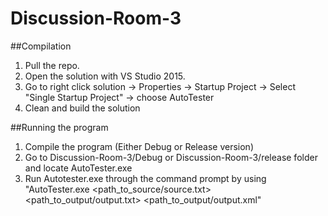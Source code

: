 # Discussion-Room-3

##Compilation
1) Pull the repo.
2) Open the solution with VS Studio 2015.
3) Go to right click solution -> Properties -> Startup Project -> Select "Single Startup Project" -> choose AutoTester
4) Clean and build the solution

##Running the program
1) Compile the program (Either Debug or Release version)
2) Go to Discussion-Room-3/Debug or Discussion-Room-3/release folder and locate AutoTester.exe
3) Run Autotester.exe through the command prompt by using "AutoTester.exe <path_to_source/source.txt> <path_to_output/output.txt> <path_to_output/output.xml"